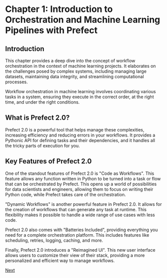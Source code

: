 # Chapter 1: Introduction to Orchestration and Machine Learning Pipelines with Prefect

## Introduction

This chapter provides a deep dive into the concept of workflow orchestration in the context of machine learning projects. It elaborates on the challenges posed by complex systems, including managing large datasets, maintaining data integrity, and streamlining computational processes. 

Workflow orchestration in machine learning involves coordinating various tasks in a system, ensuring they execute in the correct order, at the right time, and under the right conditions.

## What is Prefect 2.0? 

Prefect 2.0 is a powerful tool that helps manage these complexities, increasing efficiency and reducing errors in your workflows. It provides a Pythonic API for defining tasks and their dependencies, and it handles all the tricky parts of execution for you.

## Key Features of Prefect 2.0

One of the standout features of Prefect 2.0 is "Code as Workflows". This feature allows any function written in Python to be turned into a task or flow that can be orchestrated by Prefect. This opens up a world of possibilities for data scientists and engineers, allowing them to focus on writing their Python code, while Prefect takes care of the orchestration.

"Dynamic Workflows" is another powerful feature in Prefect 2.0. It allows for the creation of workflows that can generate any task at runtime. This flexibility makes it possible to handle a wide range of use cases with less code.

Prefect 2.0 also comes with "Batteries Included", providing everything you need for a complete orchestration platform. This includes features like scheduling, retries, logging, caching, and more.

Finally, Prefect 2.0 introduces a "Reimagined UI". This new user interface allows users to customize their view of their stack, providing a more personalized and efficient way to manage workflows.

[Next](set_environment.md)